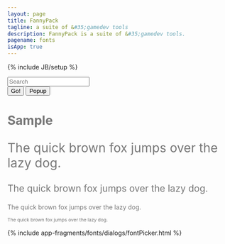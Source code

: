 ```yaml
---
layout: page
title: FannyPack
tagline: a suite of &#35;gamedev tools
description: FannyPack is a suite of &#35;gamedev tools.
pagename: fonts
isApp: true
---
```

{% include JB/setup %}

<div style="clear:both;"></div>

<form class="navbar-form navbar-right" role="xsearch" action="/search.html">
    <div class="form-group">
      <input id="txtSearch" name="txtSearch" type="text" class="typeahead form-control" autocomplete="off" spellcheck="false" placeholder="Search" />
    </div>
    <input id="cmdSearch" class="btn btn-default" type="button" value="Go!">
    <input id="cmdGetFontDetails" class="btn btn-default" type="button" value="Popup">
</form>

<div style="clear:both;"></div>

<div id="preview" style="color:#777;">
    <h1>Sample</h1>
    <p style="font-size:2.00em;">The quick brown fox jumps over the lazy dog.</p>
    <p style="font-size:1.50em;">The quick brown fox jumps over the lazy dog.</p>
    <p style="font-size:1.00em;">The quick brown fox jumps over the lazy dog.</p>
    <p style="font-size:0.75em;">The quick brown fox jumps over the lazy dog.</p>
</div>

{% include app-fragments/fonts/dialogs/fontPicker.html %}

<div id="foo" style="display:none;"></div>

<script type="text/javascript">

    var vendors = [];
    
    window.onload = function() {
        $('#popupFontPickerModal').modal({ show:false });
        $('#popupFontPickerModal').on('shown.bs.modal', function () {
            setTimeout(function(){
                var docHeight = $("#popupFontPickerModal").height();
                var modHeight = $("#popupFontPickerModalDialog").height();
                var bodHeight = $("#popupFontPickerModalBody").height();
                var modPosTop = $("#popupFontPickerModalDialog").offset().top;
                var height = docHeight
                    - (modHeight - bodHeight)
                    - modPosTop * 2;
                $("#popupFontPickerModalBody").css("height", height + "px");
            }, 5);
        });

        $.getJSON(
            "{{BASE_PAGE}}/assets/data/fontlist.json",
            null,
            function(data, textStatus, jqXHR) {
                vendors = data;
            }
        );

        $("#cmdSearch").click(function() {
            var name = $("#txtSearch").val();
            var meta = findMetaByDisplay(name);
            if(meta) {
                var root = "https://api.github.com/repos/google/fonts/contents";
                var group = "/" + meta.path;
                var path = "/METADATA.json?ref=master";
                var url = root + group + path;
                $.getJSON(
                    url,
                    null,
                    function(data, textStatus, jqXHR) {
                        var content = base64.decode(data.content);
                        var metadata = $.parseJSON(content);
                        var fonts = metadata["fonts"];
                        if(fonts && fonts.length > 0) {
                            var name = $("#txtSearch").val();
                            var root = "https://api.github.com/repos/google/fonts/contents";
                            var group = "/" + meta.path;
                            var path = "/" + fonts[0]["filename"] + "?ref=master";
                            var url = root + group + path;
console.log(url);
                            $.getJSON(
                                url,
                                null,
                                function(data, textStatus, jqXHR) {
                                    previewFF = new FontFace(
                                        "previewFontFamily",
                                        "url(data:font/ttf;charset=utf-8;base64," + data.content.replace(/[\r\n]*/gm, "") + ")",
                                        {}
                                    );
                                    previewFF.load().then(function(ff) {
                                        document.fonts.add(ff);
                                        $("#preview").css({"font-family": "previewFontFamily"});
                                    });
                                }
                            );
                        }
                    }
                );
            }
        });
        
        $("#cmdGetFontDetails").click(function() {
            $("#frameFontPicker").prop("src", "fontPickerFrame.html");
            $("#popupFontPickerModal").modal("show");
        });
    }
</script>